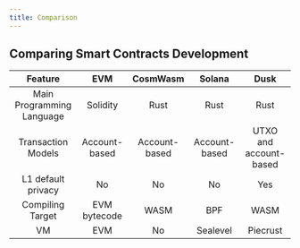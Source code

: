 ```yaml
---
title: Comparison
---
```




## Comparing Smart Contracts Development

| Feature                  | EVM                         | CosmWasm                     | Solana                       | Dusk                       |
|:------------------------:|:---------------------------:|:----------------------------:|:----------------------------:|:--------------------------:|
| Main Programming Language| Solidity                    | Rust                         | Rust                         | Rust                       |
| Transaction Models       | Account-based               | Account-based                | Account-based                | UTXO and account-based     |
| L1 default privacy       | No                          | No                           | No                           | Yes                        |
| Compiling Target         | EVM bytecode                | WASM                         | BPF                          | WASM                       |
| VM                       | EVM | No               | Sealevel                     | Piecrust                    |

